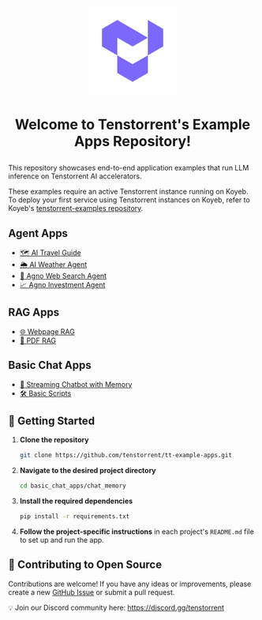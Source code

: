 <div align="center">

<img src="https://github.com/tenstorrent/tt-metal/blob/main/docs/source/common/images/favicon.png" width="180" height="180" />

<h1>

Welcome to Tenstorrent's Example Apps Repository!

</h1>

</div>

This repository showcases end-to-end application examples that run LLM inference on Tenstorrent AI accelerators.

These examples require an active Tenstorrent instance running on Koyeb.  To deploy your first service using Tenstorrent instances on Koyeb, refer to Koyeb's [tenstorrent-examples repository](https://github.com/koyeb/tenstorrent-examples).

## Agent Apps
* [🗺️ AI Travel Guide](https://github.com/tenstorrent/tt-example-apps/tree/main/agent_apps/travel_guide)
* [🌦️ AI Weather Agent](https://github.com/tenstorrent/tt-example-apps/tree/main/agent_apps/weather_agent)
* [🔎 Agno Web Search Agent](https://github.com/tenstorrent/tt-example-apps/tree/main/agent_apps/agno_web_search)
* [📈 Agno Investment Agent](https://github.com/tenstorrent/tt-example-apps/tree/main/agent_apps/investment_agent)

## RAG Apps
* [🌐 Webpage RAG](https://github.com/tenstorrent/tt-example-apps/tree/main/rag_apps/webpage_rag)
* [📄 PDF RAG](https://github.com/tenstorrent/tt-example-apps/tree/main/rag_apps/pdf_rag)

## Basic Chat Apps
* [🤖 Streaming Chatbot with Memory](https://github.com/tenstorrent/tt-example-apps/tree/main/basic_chat_apps/chat_memory)
* [🛠️ Basic Scripts](https://github.com/tenstorrent/tt-example-apps/tree/main/basic_chat_apps/basic_scripts)

## 🚀 Getting Started

1. **Clone the repository** 

    ```bash 
    git clone https://github.com/tenstorrent/tt-example-apps.git
    ```

2. **Navigate to the desired project directory**

    ```bash 
    cd basic_chat_apps/chat_memory
    ```

3. **Install the required dependencies**

    ```bash
    pip install -r requirements.txt
    ```

4. **Follow the project-specific instructions** in each project's `README.md` file to set up and run the app.

## 🤝 Contributing to Open Source

Contributions are welcome! If you have any ideas or improvements, please create a new [GitHub Issue](https://github.com/tenstorrent/tt-example-apps/issues) or submit a pull request.

💡 Join our Discord community here: https://discord.gg/tenstorrent
